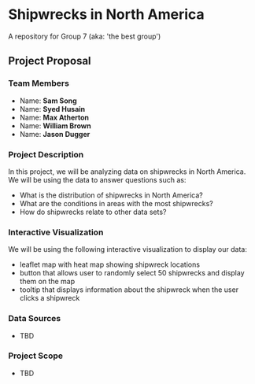 # Shipwrecks in North America

A repository for Group 7 (aka: 'the best group')

## Project Proposal

### Team Members

* Name: **Sam Song**
* Name: **Syed Husain**
* Name: **Max Atherton**
* Name: **William Brown**
* Name: **Jason Dugger**

### Project Description

In this project, we will be analyzing data on shipwrecks in North America. We will be using the data to answer questions such as:

* What is the distribution of shipwrecks in North America?
* What are the conditions in areas with the most shipwrecks?
* How do shipwrecks relate to other data sets?

### Interactive Visualization

We will be using the following interactive visualization to display our data:

* leaflet map with heat map showing shipwreck locations
* button that allows user to randomly select 50 shipwrecks and display them on the map
* tooltip that displays information about the shipwreck when the user clicks a shipwreck

### Data Sources

* TBD

### Project Scope

* TBD
